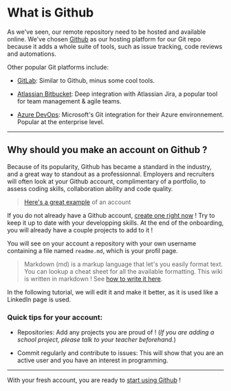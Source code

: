 # What is Github

As we've seen, our remote repository need to be hosted and available online. We've chosen [Github](https://github.com/) as our hosting platform for our Git repo because it adds a whole suite of tools, such as issue tracking, code reviews and automations.

Other popular Git platforms include:

- [GitLab](https://about.gitlab.com/): Similar to Github, minus some cool tools.

- [Atlassian Bitbucket](https://bitbucket.org/product/): Deep integration with Atlassian Jira, a popular tool for team management & agile teams.

- [Azure DevOps](https://azure.microsoft.com/en-ca/products/devops): Microsoft's Git integration for their Azure environnement. Popular at the enterprise level.

---

## Why should you make an account on Github ?
Because of its popularity, Github has became a standard in the industry, and a great way to standout as a professionnal. Employers and recruiters will often look at your Github account, complimentary of a portfolio, to assess coding skills, collaboration ability and code quality.

> [Here's a great example](https://github.com/SonOfLope) of an account

If you do not already have a Github account, [create one right now](https://github.com/join) ! Try to keep it up to date with your developping skills. At the end of the onboarding, you will already have a couple projects to add to it !

You will see on your account a repository with your own username containing a file named `readme.md`, which is your profil page.
> Markdown (md) is a markup language that let's you easily format text. You can lookup a cheat sheet for all the available formatting. This wiki is written in markdown ! See [how to write it here](https://docs.github.com/en/get-started/writing-on-github/getting-started-with-writing-and-formatting-on-github/basic-writing-and-formatting-syntax).

In the following tutorial, we will edit it and make it better, as it is used like a LinkedIn page is used.
### Quick tips for your account:

- Repositories: Add any projects you are proud of ! (*If you are adding a school project, please talk to your teacher beforehand.*)

- Commit regularly and contribute to issues: This will show that you are an active user and you have an interest in programming.
---

With your fresh account, you are ready to [start using Github](walkthrough_github.md) !

